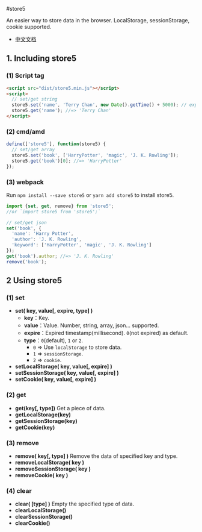 #store5

An easier way to store data in the browser. LocalStorage, sessionStorage, cookie supported.

* [中文文档](./README_CN.md)

## 1. Including store5
### (1) Script tag
```html
<script src="dist/store5.min.js"></script>
<script>
  // set/get string
  store5.set('name', 'Terry Chan', new Date().getTime() + 5000); // expired after 5 second
  store5.get('name'); //=> 'Terry Chan'
</script>
```
### (2) cmd/amd
```javascript
define(['store5'], function(store5) {
  // set/get array
  store5.set('book', ['HarryPotter', 'magic', 'J. K. Rowling']);
  store5.get('book')[0]; //=> 'HarryPotter'
});
```

### (3) webpack

Run `npm install --save store5` or `yarn add store5` to install store5.

```javascript
import {set, get, remove} from 'store5'; 
//or `import store5 from 'store5';`

// set/get json
set('book', {
  'name': 'Harry Potter',
  'author': 'J. K. Rowling',
  'keyword': ['HarryPotter', 'magic', 'J. K. Rowling']
});
get('book').author; //=> 'J. K. Rowling'
remove('book');
```

## 2 Using store5
### (1) set

* **set( key, value[, expire, type] )**
  * **key**：Key.
  * **value**：Value. Number, string, array, json... supported.
  * **expire**：Expired timestamp(millisecond). `0`(not expired) as default.
  * **type**：`0`(default), `1` or `2`. 
      * `0` => Use `localStorage` to store data.
      * `1` => `sessionStorage`.
      * `2` => `cookie`.
* **setLocalStorage( key, value[, expire] )**
* **setSessionStorage( key, value[, expire] )**
* **setCookie( key, value[, expire] )**

### (2) get

* **get(key[, type])** Get a piece of data.
* **getLocalStorage(key)**
* **getSessionStorage(key)**
* **getCookie(key)**

### (3) remove

* **remove( key[, type] )** Remove the data of specified key and type.
* **removeLocalStorage( key )**
* **removeSessionStorage( key )**
* **removeCookie( key )**

### (4) clear

* **clear( [type] )** Empty the specified type of data.
* **clearLocalStorage()**
* **clearSessionStorage()**
* **clearCookie()**
